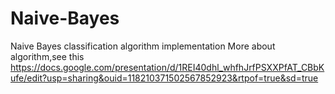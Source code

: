# Naive-Bayes
Naive Bayes classification algorithm implementation
More about algorithm,see this
https://docs.google.com/presentation/d/1REI40dhl_whfhJrfPSXXPfAT_CBbKufe/edit?usp=sharing&ouid=118210371502567852923&rtpof=true&sd=true
